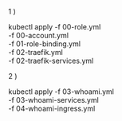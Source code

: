 1 )

kubectl apply -f 00-role.yml \
 -f 00-account.yml \
 -f 01-role-binding.yml \
 -f 02-traefik.yml \
 -f 02-traefik-services.yml

2 )

kubectl apply -f 03-whoami.yml \
 -f 03-whoami-services.yml \
 -f 04-whoami-ingress.yml
